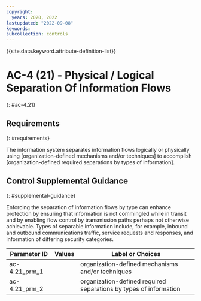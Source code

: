 ```yaml
---
copyright:
  years: 2020, 2022
lastupdated: "2022-09-08"
keywords: 
subcollection: controls
---
```


{{site.data.keyword.attribute-definition-list}}

# AC-4 (21) - Physical / Logical Separation Of Information Flows
{: #ac-4.21}

## Requirements
{: #requirements}

The information system separates information flows logically or physically using [organization-defined mechanisms and/or techniques] to accomplish [organization-defined required separations by types of information].

## Control Supplemental Guidance
{: #supplemental-guidance}

Enforcing the separation of information flows by type can enhance protection by ensuring that information is not commingled while in transit and by enabling flow control by transmission paths perhaps not otherwise achievable. Types of separable information include, for example, inbound and outbound communications traffic, service requests and responses, and information of differing security categories.

| Parameter ID | Values | Label or Choices |
|---|---|---|
| ac-4.21_prm_1 |  | organization-defined mechanisms and/or techniques |
| ac-4.21_prm_2 |  | organization-defined required separations by types of information |



